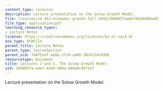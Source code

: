 ```yaml
---
content_type: resource
description: Lecture presentation on the Solow Growth Model.
file: /courses/14-452-economic-growth-fall-2016/2b68057aa4e74410d00ae89a0c49752f_MIT14_452F16_Lec2and3.pdf
file_type: application/pdf
learning_resource_types:
- Lecture Notes
license: https://creativecommons.org/licenses/by-nc-sa/4.0/
ocw_type: OCWFile
parent_title: Lecture Notes
parent_type: CourseSection
parent_uid: 7a0f5cef-ae8a-27c9-aa66-38c6114c83bb
resourcetype: Document
title: Lectures 2 and 3, The Solow Growth Model
uid: 2b68057a-a4e7-4410-d00a-e89a0c49752f
---
```

Lecture presentation on the Solow Growth Model.